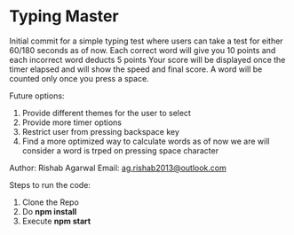 # Typing Master
Initial commit for a simple typing test where users can take a test for either 60/180 seconds as of now.
Each correct word will give you 10 points and each incorrect word deducts 5 points
Your score will be displayed once the timer elapsed and will show the speed and final score.
A word will be counted only once you press a space.

Future options:
1. Provide different themes for the user to select
2. Provide more timer options
3. Restrict user from pressing backspace key
4. Find a more optimized way to calculate words as of now we are will consider a word is trped on pressing space character

Author: Rishab Agarwal
Email: ag.rishab2013@outlook.com


Steps to run the code:
1. Clone the Repo
2. Do **npm install**
3. Execute **npm start**
